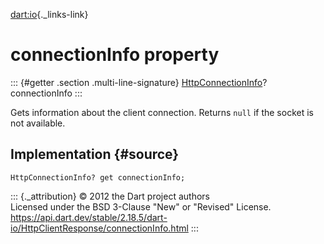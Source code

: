 [dart:io](../../dart-io/dart-io-library){._links-link}

connectionInfo property
=======================

::: {#getter .section .multi-line-signature}
[HttpConnectionInfo](../httpconnectioninfo-class)? connectionInfo
:::

Gets information about the client connection. Returns `null` if the
socket is not available.

Implementation {#source}
--------------

``` {.language-dart data-language="dart"}
HttpConnectionInfo? get connectionInfo;
```

::: {._attribution}
© 2012 the Dart project authors\
Licensed under the BSD 3-Clause \"New\" or \"Revised\" License.\
<https://api.dart.dev/stable/2.18.5/dart-io/HttpClientResponse/connectionInfo.html>
:::
